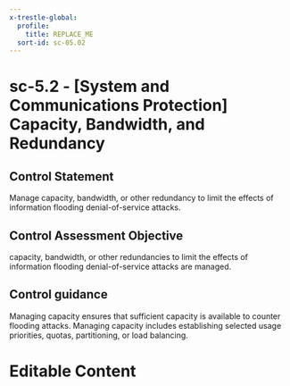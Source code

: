 ```yaml
---
x-trestle-global:
  profile:
    title: REPLACE_ME
  sort-id: sc-05.02
---
```


# sc-5.2 - \[System and Communications Protection\] Capacity, Bandwidth, and Redundancy

## Control Statement

Manage capacity, bandwidth, or other redundancy to limit the effects of information flooding denial-of-service attacks.

## Control Assessment Objective

capacity, bandwidth, or other redundancies to limit the effects of information flooding denial-of-service attacks are managed.

## Control guidance

Managing capacity ensures that sufficient capacity is available to counter flooding attacks. Managing capacity includes establishing selected usage priorities, quotas, partitioning, or load balancing.

# Editable Content

<!-- Make additions and edits below -->
<!-- The above represents the contents of the control as received by the profile, prior to additions. -->
<!-- If the profile makes additions to the control, they will appear below. -->
<!-- The above markdown may not be edited but you may edit the content below, and/or introduce new additions to be made by the profile. -->
<!-- If there is a yaml header at the top, parameter values may be edited. Use --set-parameters to incorporate the changes during assembly. -->
<!-- The content here will then replace what is in the profile for this control, after running profile-assemble. -->
<!-- The current profile has no added parts for this control, but you may add new ones here. -->
<!-- Each addition must have a heading either of the form ## Control my_addition_name -->
<!-- or ## Part a. (where the a. refers to one of the control statement labels.) -->
<!-- "## Control" parts are new parts added after the statement part. -->
<!-- "## Part" parts are new parts added into the top-level statement part with that label. -->
<!-- Subparts may be added with nested hash levels of the form ### My Subpart Name -->
<!-- underneath the parent ## Control or ## Part being added -->
<!-- See https://ibm.github.io/compliance-trestle/tutorials/ssp_profile_catalog_authoring/ssp_profile_catalog_authoring for guidance. -->
